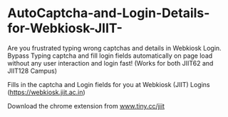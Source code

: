 # AutoCaptcha-and-Login-Details-for-Webkiosk-JIIT-
Are you frustrated typing wrong captchas and details in Webkiosk Login.
Bypass Typing captcha and fill login fields automatically on page load without any user interaction and login fast!
(Works for both JIIT62 and JIIT128 Campus)

Fills in the captcha and Login fields for you at Webkiosk (JIIT) Logins (https://webkiosk.jiit.ac.in)

Download the chrome extension from www.tiny.cc/jiit
